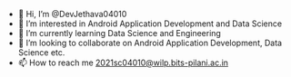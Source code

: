 - 👋 Hi, I’m @DevJethava04010
- 👀 I’m interested in Android Application Development and Data Science
- 🌱 I’m currently learning Data Science and Engineering
- 💞️ I’m looking to collaborate on Android Application Development, Data Science etc.
- 📫 How to reach me 2021sc04010@wilp.bits-pilani.ac.in

<!---
DevJethava04010/DevJethava04010 is a ✨ special ✨ repository because its `README.md` (this file) appears on your GitHub profile.
You can click the Preview link to take a look at your changes.
--->
